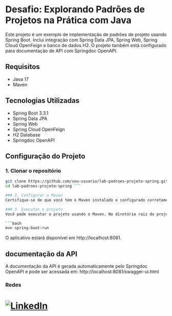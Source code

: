 # Desafio: Explorando Padrões de Projetos na Prática com Java

Este projeto é um exemplo de implementação de padrões de projeto usando Spring Boot. Inclui integração com Spring Data JPA, Spring Web, Spring Cloud OpenFeign e banco de dados H2. O projeto também está configurado para documentação de API com Springdoc OpenAPI.

## Requisitos

- Java 17
- Maven

## Tecnologias Utilizadas

- Spring Boot 3.3.1
- Spring Data JPA
- Spring Web
- Spring Cloud OpenFeign
- H2 Database
- Springdoc OpenAPI

## Configuração do Projeto

### 1. Clonar o repositório

```bash
git clone https://github.com/seu-usuario/lab-padroes-projeto-spring.git
cd lab-padroes-projeto-spring ```

### 2. Configurar o Maven
Certifique-se de que você tem o Maven instalado e configurado corretamente no seu ambiente.

### 3. Executar o projeto
Você pode executar o projeto usando o Maven. No diretório raiz do projeto, execute:

```bash
mvn spring-boot:run
```

O aplicativo estará disponível em http://localhost:8081.

## documentação da API
A documentação da API é gerada automaticamente pelo Springdoc OpenAPI e pode ser acessada em: http://localhost:8081/swagger-ui.html




### Redes

[![LinkedIn](https://img.shields.io/badge/LinkedIn-0077B5?style=for-the-badge&logo=linkedin&logoColor=white)](https://www.linkedin.com/in/erick-santos-62271419a/)
=======


